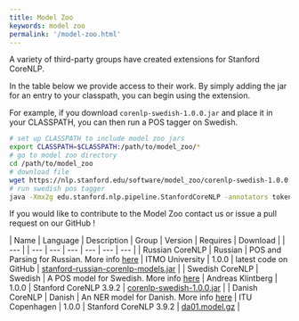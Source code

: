 ```yaml
---
title: Model Zoo
keywords: model zoo
permalink: '/model-zoo.html'
---
```


A variety of third-party groups have created extensions for Stanford CoreNLP.

In the table below we provide access to their work.  By simply adding the jar for
an entry to your classpath, you can begin using the extension.

For example, if you download `corenlp-swedish-1.0.0.jar` and place it in your
CLASSPATH, you can then run a POS tagger on Swedish.

```bash
# set up CLASSPATH to include model zoo jars
export CLASSPATH=$CLASSPATH:/path/to/model_zoo/*
# go to model zoo directory 
cd /path/to/model_zoo
# download file
wget https://nlp.stanford.edu/software/model_zoo/corenlp-swedish-1.0.0.jar
# run swedish pos tagger
java -Xmx2g edu.stanford.nlp.pipeline.StanfordCoreNLP -annotators tokenize,ssplit,pos -pos.model edu/stanford/nlp/models/zoo/corenlp-swedish/swedish.tagger -file example-swedish-sentence.txt -outputFormat text
```

If you would like to contribute to the Model Zoo contact us or issue a pull request on our GitHub !

| Name | Language | Description | Group | Version | Requires | Download |
| --- | | --- | --- | --- | --- | --- | --- |
| Russian CoreNLP | Russian | POS and Parsing for Russian.  More info [here](https://github.com/MANASLU8/CoreNLP) | ITMO University | 1.0.0 | latest code on GitHub | [stanford-russian-corenlp-models.jar](https://drive.google.com/file/d/1_0oU8BOiYCqHvItSsz0BjJnSNp8PRWlC/view?usp=sharing) |
| Swedish CoreNLP | Swedish | A POS model for Swedish.  More info [here](https://medium.com/@klintcho/training-a-swedish-pos-tagger-for-stanford-corenlp-546e954a8ee7) | Andreas Klintberg | 1.0.0 | Stanford CoreNLP 3.9.2 | [corenlp-swedish-1.0.0.jar](https://nlp.stanford.edu/software/corenlp-swedish-1.0.0.jar) |
| Danish CoreNLP | Danish | An NER model for Danish.  More info [here](http://nlp.itu.dk/) | ITU Copenhagen | 1.0.0 | Stanford CoreNLP 3.9.2 | [da01.model.gz](https://github.com/ITUnlp/daner/blob/master/da01.model.gz) | 
